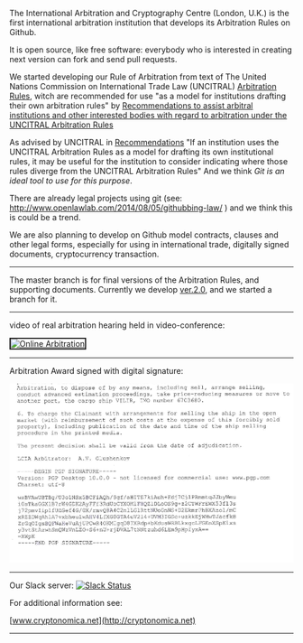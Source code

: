 The International Arbitration and Cryptography Centre (London, U.K.) is the first international arbitration institution that develops its Arbitration Rules on Github.

It is open source, like free software: everybody who is interested in creating next version can fork and send pull requests.

We started developing our Rule of Arbitration from text of The United Nations Commission on International Trade Law (UNCITRAL) [Arbitration Rules](http://www.uncitral.org/uncitral/en/uncitral_texts/arbitration/2010Arbitration_rules.html), witch are recommended for use "as a model for institutions drafting their own arbitration rules" by [Recommendations to assist arbitral institutions and other interested bodies with regard to arbitration under the UNCITRAL Arbitration Rules](http://www.uncitral.org/uncitral/en/uncitral_texts/arbitration/2012Recommendations.html)

As advised by UNCITRAL in [Recommendations](http://www.uncitral.org/pdf/english/texts/arbitration/arb-recommendation-2012/13-80327-Recommendations-Arbitral-Institutions-e.pdf) "If an institution uses the UNCITRAL Arbitration Rules as a model for drafting its own institutional rules, it may be useful for the
institution to consider indicating where those rules diverge from the
UNCITRAL Arbitration Rules" And we think *Git is an ideal tool to use for this purpose*.

There are already legal projects using git (see: http://www.openlawlab.com/2014/08/05/githubbing-law/ ) and we think this is could be a trend.

We are also planning to develop on Github model contracts, clauses and other legal forms, especially for using in international trade, digitally signed documents, cryptocurrency transaction.

-----------------------------------------------------------------------------

The master branch is for final versions of the Arbitration Rules, and supporting documents.
Currently we develop [ver.2.0](https://github.com/Cryptonomica/arbitration-rules/tree/ver-2), and we started a branch for it.

----------------------------------------------------------------------------

video of real arbitration hearing held in video-conference:

<a href="http://www.youtube.com/watch?feature=player_embedded&v=oITyQTWyBhw" target="_blank"><img src="http://img.youtube.com/vi/oITyQTWyBhw/0.jpg" alt="Online Arbitration" width="640" height="360" border="2" /></a>

-----------------------------------------------------------------------------
Arbitration Award signed with digital signature:

![Arbitration Award signed with digital signature](img/pgp.on.arbitration.award.png "Arbitration Award signed with digital signature")

-----------------------------------------------------------------------------

Our Slack server: [![Slack Status](http://slack.cryptonomica.net/badge.svg)](http://slack.cryptonomica.net/)

For additional information see:

[www.cryptonomica.net](http://cryptonomica.net) 

-------------------------------------------------------------------------------
